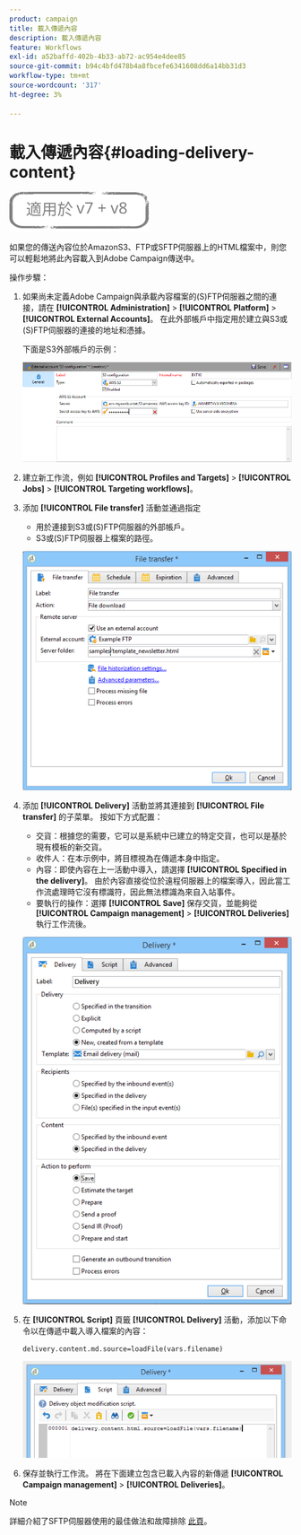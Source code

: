 ```yaml
---
product: campaign
title: 載入傳遞內容
description: 載入傳遞內容
feature: Workflows
exl-id: a52baffd-402b-4b33-ab72-ac954e4dee85
source-git-commit: b94c4bfd478b4a8fbcefe6341608dd6a14bb31d3
workflow-type: tm+mt
source-wordcount: '317'
ht-degree: 3%

---
```


# 載入傳遞內容{#loading-delivery-content}

![](../../assets/common.svg)

如果您的傳送內容位於AmazonS3、FTP或SFTP伺服器上的HTML檔案中，則您可以輕鬆地將此內容載入到Adobe Campaign傳送中。

操作步驟：

1. 如果尚未定義Adobe Campaign與承載內容檔案的(S)FTP伺服器之間的連接，請在 **[!UICONTROL Administration]** > **[!UICONTROL Platform]** > **[!UICONTROL External Accounts]**。 在此外部帳戶中指定用於建立與S3或(S)FTP伺服器的連接的地址和憑據。

   下面是S3外部帳戶的示例：

   ![](assets/delivery_loadcontent_filetransfertexamples3.png)

1. 建立新工作流，例如 **[!UICONTROL Profiles and Targets]** > **[!UICONTROL Jobs]** > **[!UICONTROL Targeting workflows]**。
1. 添加 **[!UICONTROL File transfer]** 活動並通過指定

   * 用於連接到S3或(S)FTP伺服器的外部帳戶。
   * S3或(S)FTP伺服器上檔案的路徑。

   ![](assets/delivery_loadcontent_filetransfertexample.png)

1. 添加 **[!UICONTROL Delivery]** 活動並將其連接到 **[!UICONTROL File transfer]** 的子菜單。 按如下方式配置：

   * 交貨：根據您的需要，它可以是系統中已建立的特定交貨，也可以是基於現有模板的新交貨。
   * 收件人：在本示例中，將目標視為在傳遞本身中指定。
   * 內容：即使內容在上一活動中導入，請選擇 **[!UICONTROL Specified in the delivery]**。 由於內容直接從位於遠程伺服器上的檔案導入，因此當工作流處理時它沒有標識符，因此無法標識為來自入站事件。
   * 要執行的操作：選擇 **[!UICONTROL Save]** 保存交貨，並能夠從 **[!UICONTROL Campaign management]** > **[!UICONTROL Deliveries]** 執行工作流後。

   ![](assets/delivery_loadcontent_activityexample.png)

1. 在 **[!UICONTROL Script]** 頁籤 **[!UICONTROL Delivery]** 活動，添加以下命令以在傳遞中載入導入檔案的內容：

   ```
   delivery.content.md.source=loadFile(vars.filename)
   ```

   ![](assets/delivery_loadcontent_script.png)

1. 保存並執行工作流。 將在下面建立包含已載入內容的新傳遞 **[!UICONTROL Campaign management]** > **[!UICONTROL Deliveries]**。

>[!NOTE]
>
>詳細介紹了SFTP伺服器使用的最佳做法和故障排除 [此頁](../../platform/using/sftp-server-usage.md)。
